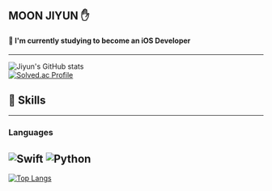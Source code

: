 ## MOON JIYUN ✋

#### 🌱 I'm currently studying to become an iOS Developer
-------

![Jiyun's GitHub stats](https://github-readme-stats-taupe-one-60.vercel.app/api?username=Moon-JIyun&show_icons=true&theme=radical)  
[![Solved.ac Profile](http://mazassumnida.wtf/api/v2/generate_badge?boj=jiyun000)](http://solved.ac/jiyun000/)



## 💪 Skills
-------
### Languages
![Swift](https://img.shields.io/badge/Swift-F05138.svg?&style=for-the-badge&logo=Swift&logoColor=white)  ![Python](https://img.shields.io/badge/Python-3776AB.svg?&style=for-the-badge&logo=Python&logoColor=white)
------
[![Top Langs](https://github-readme-stats-taupe-one-60.vercel.app/api/top-langs/?username=Moon-JIyun&layout=compact)](https://github.com/anuraghazra/github-readme-stats)
